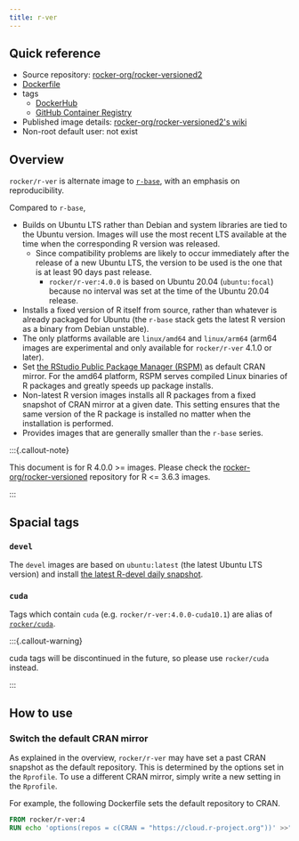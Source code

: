 ```yaml
---
title: r-ver
---
```


## Quick reference

- Source repository: [rocker-org/rocker-versioned2](https://github.com/rocker-org/rocker-versioned2)
- [Dockerfile](https://github.com/rocker-org/rocker-versioned2/blob/master/dockerfiles/r-ver_devel.Dockerfile)
- tags
  - [DockerHub](https://hub.docker.com/r/rocker/r-ver/tags)
  - [GitHub Container Registry](https://github.com/rocker-org/rocker-versioned2/pkgs/container/r-ver/versions)
- Published image details: [rocker-org/rocker-versioned2's wiki](https://github.com/rocker-org/rocker-versioned2/wiki)
- Non-root default user: not exist

## Overview

`rocker/r-ver` is alternate image to [`r-base`](https://hub.docker.com/_/r-base),
with an emphasis on reproducibility.

Compared to `r-base`,

- Builds on Ubuntu LTS rather than Debian and system libraries are tied to the Ubuntu version.
  Images will use the most recent LTS available at the time when the corresponding R version was released.
  - Since compatibility problems are likely to occur immediately after the release of a new Ubuntu LTS,
    the version to be used is the one that is at least 90 days past release.
    - `rocker/r-ver:4.0.0` is based on Ubuntu 20.04 (`ubuntu:focal`)
      because no interval was set at the time of the Ubuntu 20.04 release.
- Installs a fixed version of R itself from source, rather than whatever is already packaged for Ubuntu
  (the `r-base` stack gets the latest R version as a binary from Debian unstable).
- The only platforms available are `linux/amd64` and `linux/arm64`
  (arm64 images are experimental and only available for `rocker/r-ver` 4.1.0 or later).
- Set [the RStudio Public Package Manager (RSPM)](https://packagemanager.rstudio.com) as default CRAN mirror.
  For the amd64 platform, RSPM serves compiled Linux binaries of R packages and greatly speeds up package installs.
- Non-latest R version images installs all R packages from a fixed snapshot of CRAN mirror at a given date.
  This setting ensures that the same version of the R package is installed no matter when the installation is performed.
- Provides images that are generally smaller than the `r-base` series.

:::{.callout-note}

This document is for R 4.0.0 >= images.
Please check the [rocker-org/rocker-versioned](https://github.com/rocker-org/rocker-versioned) repository for R <= 3.6.3 images.

:::

## Spacial tags

### `devel`

The `devel` images are based on `ubuntu:latest` (the latest Ubuntu LTS version) and install [the latest R-devel daily snapshot](https://cloud.r-project.org/src/base-prerelease/).

### `cuda`

Tags which contain `cuda` (e.g. `rocker/r-ver:4.0.0-cuda10.1`) are alias of [`rocker/cuda`](cuda.md).

:::{.callout-warning}

cuda tags will be discontinued in the future, so please use `rocker/cuda` instead.

:::

## How to use

### Switch the default CRAN mirror

As explained in the overview, `rocker/r-ver` may have set a past CRAN snapshot as the default repository.
This is determined by the options set in the `Rprofile`.
To use a different CRAN mirror, simply write a new setting in the `Rprofile`.

For example, the following Dockerfile sets the default repository to CRAN.

```dockerfile
FROM rocker/r-ver:4
RUN echo 'options(repos = c(CRAN = "https://cloud.r-project.org"))' >>"${R_HOME}/etc/Rprofile.site"
```
